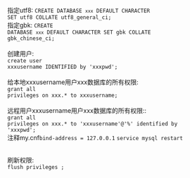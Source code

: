 指定utf8: <code>CREATE DATABASE `xxx` DEFAULT CHARACTER SET utf8 COLLATE utf8_general_ci;</code><br/>
指定gbk: <code>CREATE DATABASE `xxx` DEFAULT CHARACTER SET gbk COLLATE gbk_chinese_ci;</code><br/>
<br/>
创建用户: <br/>
<code>create user xxxusername IDENTIFIED by 'xxxpwd';</code><br/><br/>
给本地xxxusername用户xxx数据库的所有权限:<br/>
<code>grant all privileges on xxx.*  to xxxusername;</code><br/><br/>
远程用户xxxusername用户xxx数据库的所有权限:: <br/>
<code>grant all privileges on xxx.* to 'xxxusername'@'%' identified by 'xxxpwd';</code><br/>
注释my.cnf<code>bind-address = 127.0.0.1</code>
<code>service mysql restart</code><br/><br/>

刷新权限:<br/>
<code>flush  privileges ;</code><br/><br/>
